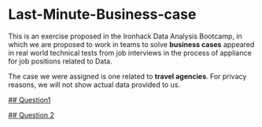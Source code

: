 # Last-Minute-Business-case


This is an exercise proposed in the Ironhack Data Analysis Bootcamp, in which we are proposed to work in teams to solve **business cases** appeared in real world technical tests from job interviews in the process of appliance for job positions related to Data.

The case we were assigned is one related to **travel agencies**.
For privacy reasons, we will not show actual data provided to us.


[## Question1](https://github.com/datasilvia/Last-Minute-Business-case/blob/main/question1.ipynb)


[## Question 2](https://github.com/datasilvia/Last-Minute-Business-case/blob/main/question2.ipynb)



